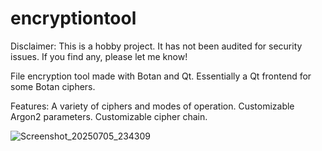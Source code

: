 # encryptiontool

Disclaimer: This is a hobby project. It has not been audited for security issues. If you find any, please let me know!

File encryption tool made with Botan and Qt. Essentially a Qt frontend for some Botan ciphers. 

Features: A variety of ciphers and modes of operation. Customizable Argon2 parameters. Customizable cipher chain. 

![Screenshot_20250705_234309](https://github.com/user-attachments/assets/ab9e5620-7c0e-4655-af27-e67c362f2ade)
